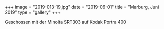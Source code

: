 +++
image = "2019-013-19.jpg"
date = "2019-06-01"
title = "Marburg, Juni 2019"
type = "gallery"
+++

Geschossen mit der Minolta SRT303 auf Kodak Portra 400
